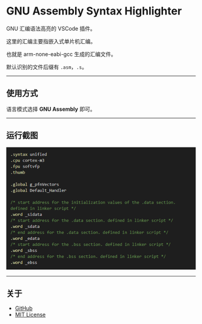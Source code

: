 # GNU Assembly Syntax Highlighter

GNU 汇编语法高亮的 VSCode 插件。

这里的汇编主要指嵌入式单片机汇编。

也就是 arm-none-eabi-gcc 生成的汇编文件。

默认识别的文件后缀有 `.asm`，`.s`。

---

## 使用方式

语言模式选择 **GNU Assembly** 即可。


---

## 运行截图

![Syntax Highlighting Example1](images/img1.png)

---

## 关于

- [GitHub](https://github.com/demopath/gnu-asm-syntax)
- [MIT License](https://opensource.org/licenses/MIT)

